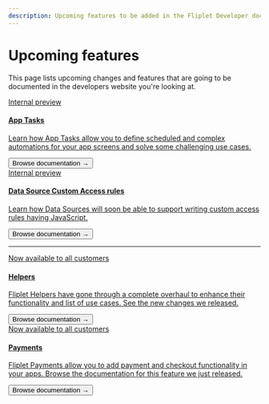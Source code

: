 ```yaml
---
description: Upcoming features to be added in the Fliplet Developer documentation.
---
```


# Upcoming features

This page lists upcoming changes and features that are going to be documented in the developers website you're looking at.

<section class="blocks alt">
  <a class="bl two" href="/API/core/app-tasks.html">
    <div>
      <span class="pin">Internal preview</span>
      <h4>App Tasks</h4>
      <p>Learn how App Tasks allow you to define scheduled and complex automations for your app screens and solve some challenging use cases.</p>
      <button>Browse documentation &rarr;</button>
    </div>
  </a>
  <a class="bl two" href="/Data-source-security.html">
    <div>
      <span class="pin">Internal preview</span>
      <h4>Data Source Custom Access rules</h4>
      <p>Learn how Data Sources will soon be able to support writing custom access rules having JavaScript.</p>
      <button>Browse documentation &rarr;</button>
    </div>
  </a>
</section>
<hr />
<section class="blocks alt">
  <a class="bl two" href="/API/helpers/overview.html">
    <div>
      <span class="pin">Now available to all customers</span>
      <h4>Helpers</h4>
      <p>Fliplet Helpers have gone through a complete overhaul to enhance their functionality and list of use cases. See the new changes we released.</p>
      <button>Browse documentation &rarr;</button>
    </div>
  </a>
  <a class="bl two" href="/API/fliplet-payments.html">
    <div>
      <span class="pin">Now available to all customers</span>
      <h4>Payments</h4>
      <p>Fliplet Payments allow you to add payment and checkout functionality in your apps. Browse the documentation for this feature we just released.</p>
      <button>Browse documentation &rarr;</button>
    </div>
  </a>
</section>